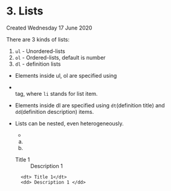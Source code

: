 # 3. Lists
Created Wednesday 17 June 2020

There are 3 kinds of lists:

1. ``ul`` - Unordered-lists
2. ``ol`` - Ordered-lists, default is number
3. ``dl`` - definition lists


* Elements inside ul, ol are specified using <li></li> tag, where ``li`` stands for list item.
* Elements inside dl are specified using ``dt``(definition title) and ``dd``(definition description) items.
* Lists can be nested, even heterogeneously.

	<ul>
	    <li></li>
	        <!-- We can input any thing inside a list item -->
	</ul>
	
	<ol type="a">
		<!-- i I a A, default is 1 -->
		<li></li>
		<li></li>
		<!-- lists can be embedded -->
	</ol>
	    
	<!-- 3rd kind of lists definition -->
	<dl>
		<dt> Title 1</dt>
		<dd> Description 1 </dd>
		
		<dt> Title 1</dt>
		<dd> Description 1 </dd>
	</dl>

